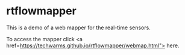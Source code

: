 # rtflowmapper
This is a demo of a web mapper for the real-time sensors.

To access the mapper click <a href=https://techwarms.github.io/rtflowmapper/webmap.html"> here</a>.
